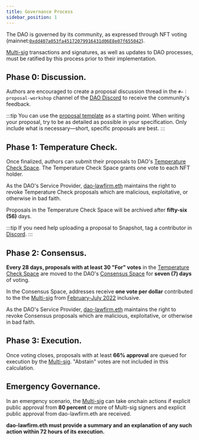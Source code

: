 ```yaml
---
title: Governance Process
sidebar_position: 1
---
```


The DAO is governed by its community, as expressed through NFT voting (mainnet:[`0xdd407a053fa45172079916431d06E8e07f655042`](https://etherscan.io/token/0xdd407a053fa45172079916431d06e8e07f655042)).

[Multi-sig](multisig) transactions and signatures, as well as updates to DAO processes, must be ratified by this process prior to their implementation.

## Phase 0: Discussion.

Authors are encouraged to create a proposal discussion thread in the `#✍️｜proposal-workshop` channel of the [DAO Discord](https://discord.gg/movexyz) to receive the community's feedback.

:::tip
You can use the [proposal template](template) as a starting point. When writing your proposal, try to be as detailed as possible in your specification. Only include what is necessary—short, specific proposals are best.
:::

## Phase 1: Temperature Check.

Once finalized, authors can submit their proposals to DAO's [Temperature Check Space](https://snapshot.org/#/movedao.eth). The Temperature Check Space grants one vote to each NFT holder.

As the DAO's Service Provider, [dao-lawfirm.eth](https://dao-lawfirm.xyz/) maintains the right to revoke Temperature Check proposals which are malicious, exploitative, or otherwise in bad faith.

Proposals in the Temperature Check Space will be archived after **fifty-six (56)** days.

:::tip
If you need help uploading a proposal to Snapshot, tag a contributor in [Discord](https://discord.gg/movexyz).
:::

## Phase 2: Consensus.

**Every 28 days, proposals with at least 30 "For" votes** in the [Temperature Check Space](https://snapshot.org/#/movedao.eth) are moved to the DAO's [Consensus Space](https://snapshot.org/#/snapshot.movedao.eth) for **seven (7) days** of voting.

In the Consensus Space, addresses receive **one vote per dollar** contributed to the the [Multi-sig](multisig) from [February-July 2022](/dao/governance/gnosis) inclusive.

As the DAO's Service Provider, [dao-lawfirm.eth](https://dao-lawfirm.xyz/) maintains the right to revoke Consensus proposals which are malicious, exploitative, or otherwise in bad faith.

## Phase 3: Execution.

Once voting closes, proposals with at least **66% approval** are queued for execution by the [Multi-sig](multisig). "Abstain" votes are not included in this calculation.

## Emergency Governance.

In an emergency scenario, the [Multi-sig](multisig) can take onchain actions if explicit public approval from **80 percent** or more of Multi-sig signers and explicit public approval from dao-lawfirm.eth are received.

**dao-lawfirm.eth must provide a summary and an explanation of any such action within 72 hours of its execution.**
